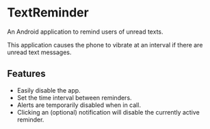 TextReminder
============

An Android application to remind users of unread texts.

This application causes the phone to vibrate at an interval if there are unread
text messages.

Features
--------

*   Easily disable the app.
*   Set the time interval between reminders.
*   Alerts are temporarily disabled when in call.
*   Clicking an (optional) notification will disable the currently active
    reminder.
